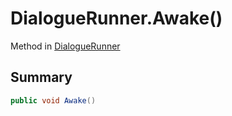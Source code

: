 # DialogueRunner.Awake()

Method in [DialogueRunner](/docs/api/csharp/yarn.unity.dialoguerunner.md)

## Summary



```csharp
public void Awake()
```

